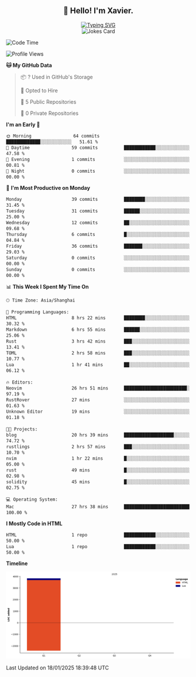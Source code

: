 <h2 align="center">👋 Hello! I'm Xavier.</h2>

<!-- typing svg starts -->
<div align="center">
 <a href="https://git.io/typing-svg"><img src="https://readme-typing-svg.demolab.com?font=Fira+Code&size=16&pause=1000&color=FFFFFFF0&width=435&lines=Fear+is+temporary.+Regret+is+forever." alt="Typing SVG" /></a>
</div>
<!-- typing svg ends -->

<!-- jokes card -->
<div align="center">
 <img src="https://readme-jokes.vercel.app/api?hideBorder" alt="Jokes Card" />
</div>

<!--START_SECTION:waka-->
![Code Time](http://img.shields.io/badge/Code%20Time-208%20hrs%202%20mins-blue)

![Profile Views](http://img.shields.io/badge/Profile%20Views-112-blue)

**🐱 My GitHub Data** 

> 📦 ? Used in GitHub's Storage 
 > 
> 💼 Opted to Hire
 > 
> 📜 5 Public Repositories 
 > 
> 🔑 0 Private Repositories 
 > 
**I'm an Early 🐤** 

```text
🌞 Morning                64 commits          █████████████░░░░░░░░░░░░   51.61 % 
🌆 Daytime                59 commits          ████████████░░░░░░░░░░░░░   47.58 % 
🌃 Evening                1 commits           ░░░░░░░░░░░░░░░░░░░░░░░░░   00.81 % 
🌙 Night                  0 commits           ░░░░░░░░░░░░░░░░░░░░░░░░░   00.00 % 
```
📅 **I'm Most Productive on Monday** 

```text
Monday                   39 commits          ████████░░░░░░░░░░░░░░░░░   31.45 % 
Tuesday                  31 commits          ██████░░░░░░░░░░░░░░░░░░░   25.00 % 
Wednesday                12 commits          ██░░░░░░░░░░░░░░░░░░░░░░░   09.68 % 
Thursday                 6 commits           █░░░░░░░░░░░░░░░░░░░░░░░░   04.84 % 
Friday                   36 commits          ███████░░░░░░░░░░░░░░░░░░   29.03 % 
Saturday                 0 commits           ░░░░░░░░░░░░░░░░░░░░░░░░░   00.00 % 
Sunday                   0 commits           ░░░░░░░░░░░░░░░░░░░░░░░░░   00.00 % 
```


📊 **This Week I Spent My Time On** 

```text
🕑︎ Time Zone: Asia/Shanghai

💬 Programming Languages: 
HTML                     8 hrs 22 mins       ████████░░░░░░░░░░░░░░░░░   30.32 % 
Markdown                 6 hrs 55 mins       ██████░░░░░░░░░░░░░░░░░░░   25.06 % 
Rust                     3 hrs 42 mins       ███░░░░░░░░░░░░░░░░░░░░░░   13.41 % 
TOML                     2 hrs 58 mins       ███░░░░░░░░░░░░░░░░░░░░░░   10.77 % 
Lua                      1 hr 41 mins        ██░░░░░░░░░░░░░░░░░░░░░░░   06.12 % 

🔥 Editors: 
Neovim                   26 hrs 51 mins      ████████████████████████░   97.19 % 
RustRover                27 mins             ░░░░░░░░░░░░░░░░░░░░░░░░░   01.63 % 
Unknown Editor           19 mins             ░░░░░░░░░░░░░░░░░░░░░░░░░   01.18 % 

🐱‍💻 Projects: 
blog                     20 hrs 39 mins      ███████████████████░░░░░░   74.72 % 
rustlings                2 hrs 57 mins       ███░░░░░░░░░░░░░░░░░░░░░░   10.70 % 
nvim                     1 hr 22 mins        █░░░░░░░░░░░░░░░░░░░░░░░░   05.00 % 
rust                     49 mins             █░░░░░░░░░░░░░░░░░░░░░░░░   02.98 % 
solidity                 45 mins             █░░░░░░░░░░░░░░░░░░░░░░░░   02.75 % 

💻 Operating System: 
Mac                      27 hrs 38 mins      █████████████████████████   100.00 % 
```

**I Mostly Code in HTML** 

```text
HTML                     1 repo              ████████████░░░░░░░░░░░░░   50.00 % 
Lua                      1 repo              ████████████░░░░░░░░░░░░░   50.00 % 
```



**Timeline**

![Lines of Code chart](https://raw.githubusercontent.com/xavier2code/xavier2code/main/assets/bar_graph.png)


 Last Updated on 18/01/2025 18:39:48 UTC
<!--END_SECTION:waka-->
